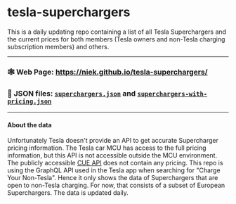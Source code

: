 # tesla-superchargers

This is a daily updating repo containing a list of all Tesla Superchargers and the current prices for both members (Tesla owners and non-Tesla charging subscription members) and others.

---

### 🕸 Web Page: https://niek.github.io/tesla-superchargers/

### 🤖 JSON files: [`superchargers.json`](https://github.com/Niek/tesla-superchargers/raw/main/superchargers.json) and [`superchargers-with-pricing.json`](https://github.com/Niek/tesla-superchargers/raw/main/superchargers-with-pricing.json)

---

#### About the data

Unfortunately Tesla doesn't provide an API to get accurate Supercharger pricing information. The Tesla car MCU has access to the full pricing information, but this API is not accessible outside the MCU environment. The publicly accessible [CUE API](https://tesla.com/cua-api/tesla-locations) does not contain any pricing. This repo is using the GraphQL API used in the Tesla app when searching for "Charge Your Non-Tesla". Hence it only shows the data of Superchargers that are open to non-Tesla charging. For now, that consists of a subset of European Superchargers. The data is updated daily.